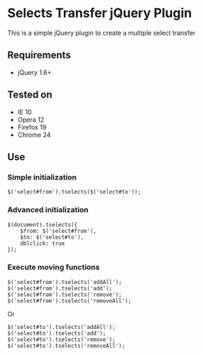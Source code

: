 # Selects Transfer jQuery Plugin #

This is a simple jQuery plugin to create a multiple select transfer 

## Requirements

* jQuery 1.6+

## Tested on
* IE 10
* Opera 12
* Firefox 19
* Chrome 24

## Use
### Simple initialization
```
$('select#from').tselects($('select#to'));
```

### Advanced initialization
```
$(document).tselects({
	$from: $('select#from'),
	$to: $('select#to'),
	dblclick: true
});
```

### Execute moving functions
```
$('select#from').tselects('addAll');
$('select#from').tselects('add');
$('select#from').tselects('remove');
$('select#from').tselects('removeAll');
```
Or
```
$('select#to').tselects('addAll');
$('select#to').tselects('add');
$('select#to').tselects('remove');
$('select#to').tselects('removeAll');
```